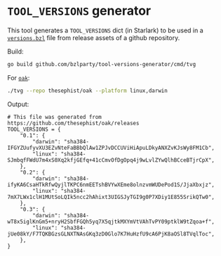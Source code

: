 # `TOOL_VERSIONS` generator

This tool generates a `TOOL_VERSIONS` dict (in Starlark) to be used in a [`versions.bzl`](https://github.com/bazel-contrib/rules-template/blob/main/mylang/private/versions.bzl) file from release assets of a github repository.

Build:

```bash
go build github.com/bzlparty/tool-versions-generator/cmd/tvg
```

For [`oak`](https://github.com/thesephist/oak):

```bash
./tvg --repo thesephist/oak --platform linux,darwin 
```

Output:

```starlark
# This file was generated from https://github.com/thesephist/oak/releases
TOOL_VERSIONS = { 
    "0.1": { 
        "darwin": "sha384-IFGYZUufyvXU3EZvNteFaBBbQlAw1ZPJvDCCUViHiApuLDkyANXZvKJsWy8FM1Cb", 
        "linux": "sha384-SJmbqfFWdU7m4xS0Xq2kfjGEfq+41cCmvOfDgOpq4j9wLvlZYwQlhBCceBTjrCpX", 
    }, 
    "0.2": { 
        "darwin": "sha384-ifyKA6CsaHTkRfwQyjlTKPC6nmEETshBVYwXEme8olnzvmWUDePod1S/JjaXbxjz", 
        "linux": "sha384-7mX7LWx1clH1MUtSoLQIk5ncc2hAhixt3UIGSJyTGI9g0P7XDiy1E855SrikQTw0", 
    }, 
    "0.3": { 
        "darwin": "sha384-wT8x5iglKnGm5+nryH2SbfFGQh5yq7X5qjtkMXYmVtVAhTvPY09ptklW9tZqoa+f", 
        "linux": "sha384-jUe08kY/F7TQKBGzsGLNXTNAsGKq3zD0Glo7K7HuHzfU9cA6PjK8aOSl8TVqlToc", 
    }, 
}
```

